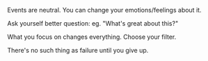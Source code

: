 Events are neutral. You can change your emotions/feelings about it.

Ask yourself better question: eg. "What's great about this?"

What you focus on changes everything. Choose your filter.

There's no such thing as failure until you give up.